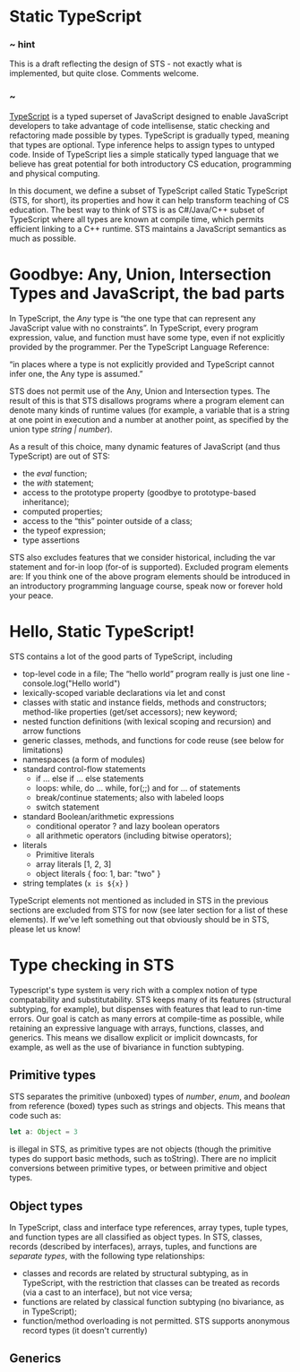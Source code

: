 # Static TypeScript

### ~ hint

This is a draft reflecting the design of STS - not exactly what is implemented, but quite close.
Comments welcome. 

### ~ 

[TypeScript](http://typescriptlang.org) is a typed superset of JavaScript designed to enable JavaScript developers 
to take advantage of code intellisense,
static checking and refactoring made possible by types.  TypeScript is gradually typed, meaning that types are optional. 
Type inference helps to assign types to untyped code. Inside of TypeScript lies a simple statically typed language that 
we believe has great potential for both introductory CS education, programming and physical computing. 

In this document, we define a subset of TypeScript called Static TypeScript (STS, for short), 
its properties and how it can help transform teaching of CS education. 
The best way to think of STS is as C#/Java/C++ subset of TypeScript where all types are known at compile time,
which permits efficient linking to a C++ runtime. STS maintains a JavaScript semantics as much as possible. 

# Goodbye: Any, Union, Intersection Types and JavaScript, the bad parts 

In TypeScript, the *Any* type is “the one type that can represent any JavaScript value with no constraints”. 
In TypeScript, every program expression, value, and function must have some type, even if not explicitly 
provided by the programmer. Per the TypeScript Language Reference:

  “in places where a type is not explicitly provided and TypeScript cannot infer one, the Any type is assumed.”

STS does not permit use of the Any, Union and Intersection types.  The result of this is that
STS disallows programs where a program element can denote many kinds of runtime values 
(for example, a variable that is a string at one point in execution and a number at another point, 
as specified by the union type *string | number*).

As a result of this choice, many dynamic features of JavaScript (and thus TypeScript) are out of STS: 
* the *eval* function;
* the *with* statement;
* access to the prototype property (goodbye to prototype-based inheritance);
* computed properties;
* access to the “this” pointer outside of a class;
* the typeof expression;
* type assertions

STS also excludes features that we consider historical, 
including the var statement and for-in loop (for-of is supported). Excluded program elements are:
If you think one of the above program elements should be introduced in an introductory programming
language course, speak now or forever hold your peace.

# Hello, Static TypeScript!

STS contains a lot of the good parts of TypeScript, including
* top-level code in a file; The “hello world” program really is just one line - console.log("Hello world")
* lexically-scoped variable declarations via let and const
* classes with static and instance fields, methods and constructors; method-like properties (get/set accessors); new keyword;
* nested function definitions (with lexical scoping and recursion) and arrow functions
* generic classes, methods, and functions for code reuse (see below for limitations)
* namespaces (a form of modules) 
* standard control-flow statements
  * if ... else if ... else statements
  * loops: while, do ... while, for(;;) and for ... of statements
  * break/continue statements; also with labeled loops
  * switch statement
* standard Boolean/arithmetic expressions
  * conditional operator ? and lazy boolean operators
  * all arithmetic operators (including bitwise operators);
* literals
  * Primitive literals
  * array literals [1, 2, 3]
  * object literals { foo: 1, bar: "two" }
* string templates (`x is ${x}` )

TypeScript elements not mentioned as included in STS in the previous sections are excluded from STS 
for now (see later section for a list of these elements). 
If we’ve left something out that obviously should be in STS, please let us know!

# Type checking in STS

Typescript's type system is very rich with a complex notion of type compatability and substitutability.
STS keeps many of its features (structural subtyping, for example), but dispenses with features that
lead to run-time errors. Our goal is catch as many errors at compile-time as possible, while retaining
an expressive language with arrays, functions, classes, and generics. This means we disallow explicit or
implicit downcasts, for example, as well as the use of bivariance in function subtyping. 

## Primitive types

STS separates the primitive (unboxed) types of *number*, *enum*, and *boolean* from reference (boxed) types 
such as strings and objects. This means that code such as:
```typescript
let a: Object = 3
```
is illegal in STS, as primitive types are not objects (though the primitive types do support basic methods,
such as toString). There are no implicit conversions between primitive types, or between primitive and object types.

## Object types

In TypeScript, class and interface type references, array types, tuple types, and function types are all 
classified as object types. In STS, classes, records (described by interfaces), arrays, tuples, and functions
are *separate types*, with the following type relationships:
* classes and records are related by structural subtyping, as in TypeScript, with the 
  restriction that classes can be treated as records (via a cast to an interface), but not vice versa;
* functions are related by classical function subtyping (no bivariance, as in TypeScript); 
* function/method overloading is not permitted.
STS supports anonymous record types (it doesn't currently)

## Generics

